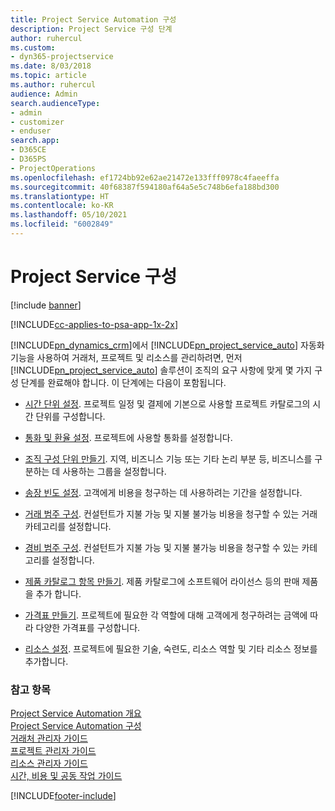 ```yaml
---
title: Project Service Automation 구성
description: Project Service 구성 단계
author: ruhercul
ms.custom:
- dyn365-projectservice
ms.date: 8/03/2018
ms.topic: article
ms.author: ruhercul
audience: Admin
search.audienceType:
- admin
- customizer
- enduser
search.app:
- D365CE
- D365PS
- ProjectOperations
ms.openlocfilehash: ef1724bb92e62ae21472e133fff0978c4faeeffa
ms.sourcegitcommit: 40f68387f594180af64a5e5c748b6efa188bd300
ms.translationtype: HT
ms.contentlocale: ko-KR
ms.lasthandoff: 05/10/2021
ms.locfileid: "6002849"
---
```

# <a name="configure-project-service"></a>Project Service 구성

[!include [banner](../includes/psa-now-project-operations.md)]

[!INCLUDE[cc-applies-to-psa-app-1x-2x](../includes/cc-applies-to-psa-app-1x-2x.md)]

[!INCLUDE[pn_dynamics_crm](../includes/pn-dynamics-crm.md)]에서 [!INCLUDE[pn_project_service_auto](../includes/pn-project-service-auto.md)] 자동화 기능을 사용하여 거래처, 프로젝트 및 리소스를 관리하려면, 먼저 [!INCLUDE[pn_project_service_auto](../includes/pn-project-service-auto.md)] 솔루션이 조직의 요구 사항에 맞게 몇 가지 구성 단계를 완료해야 합니다. 이 단계에는 다음이 포함됩니다.  
  
-   [시간 단위 설정](../psa/set-up-time-units.md). 프로젝트 일정 및 결제에 기본으로 사용할 프로젝트 카탈로그의 시간 단위를 구성합니다.  
  
-   [통화 및 환율 설정](../psa/set-up-currencies-exchange-rates.md). 프로젝트에 사용할 통화를 설정합니다.  
  
-   [조직 구성 단위 만들기](../psa/create-organizational-units.md). 지역, 비즈니스 기능 또는 기타 논리 부분 등, 비즈니스를 구분하는 데 사용하는 그룹을 설정합니다.  
  
-   [송장 빈도 설정](../psa/set-up-invoice-frequencies.md). 고객에게 비용을 청구하는 데 사용하려는 기간을 설정합니다.  
  
-   [거래 범주 구성](../psa/configure-transaction-categories.md). 컨설턴트가 지불 가능 및 지불 불가능 비용을 청구할 수 있는 거래 카테고리를 설정합니다.  
  
-   [경비 범주 구성](../psa/configure-expense-categories.md). 컨설턴트가 지불 가능 및 지불 불가능 비용을 청구할 수 있는 카테고리를 설정합니다.  
  
-   [제품 카탈로그 항목 만들기](../psa/create-product-catalog-items.md). 제품 카탈로그에 소프트웨어 라이선스 등의 판매 제품을 추가 합니다.  
  
-   [가격표 만들기](../psa/create-price-list.md). 프로젝트에 필요한 각 역할에 대해 고객에게 청구하려는 금액에 따라 다양한 가격표를 구성합니다.  
  
-   [리소스 설정](../psa/set-up-resources.md). 프로젝트에 필요한 기술, 숙련도, 리소스 역할 및 기타 리소스 정보를 추가합니다.  
  
### <a name="see-also"></a>참고 항목  
 [Project Service Automation 개요](../psa/overview.md)   
 [Project Service Automation 구성](../psa/configure.md)   
 [거래처 관리자 가이드](../psa/account-manager-guide.md)   
 [프로젝트 관리자 가이드](../psa/project-manager-guide.md)   
 [리소스 관리자 가이드](../psa/resource-manager-guide.md)   
 [시간, 비용 및 공동 작업 가이드](../psa/time-expense-collaboration-guide.md)


[!INCLUDE[footer-include](../includes/footer-banner.md)]